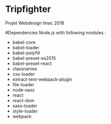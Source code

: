 # Tripfighter
Projet Webdesign Imac 2018

#Dependencies
Node.js with following modules :
- babel-core
- babel-loader
- babel-polyfill
- babel-preset-es2015
- babel-preset-react
- classnames
- css-loader
- extract-text-webpack-plugin
- file-loader
- node-sass
- react
- react-dom
- sass-loader
- style-loader
- webpack